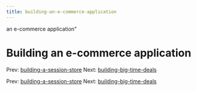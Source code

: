 ```yaml
---
title: building-an-e-commerce-application
---
```


an e-commerce application"

# Building an e-commerce application

Prev:
[building-a-session-store](building-a-session-store.md)
Next:
[building-big-time-deals](building-big-time-deals.md)

Prev:
[building-a-session-store](building-a-session-store.md)
Next:
[building-big-time-deals](building-big-time-deals.md)
